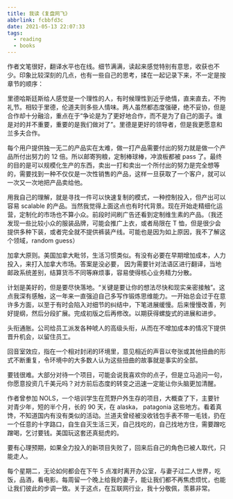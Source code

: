 ```yaml
---
title: 我读《复盘网飞》
abbrlink: fcbbfd3c
date: 2021-05-13 22:07:33
tags:
  - reading
  - books
---
```


作者文笔很好，翻译水平也在线。细节满满，读起来感觉特别有意思，收获也不少。印象比较深刻的几点，也有一些自己的思考，揉在一起记录下来，不一定是按章节的顺序：

里德哈斯廷斯给人感觉是一个理性的人，有时候理性到近乎绝情，直来直去，不拘礼节。相较于里德，伦道夫则多些人情味。两人虽然都态度强硬，绝不妥协，但是合作却十分融洽，重点在于“争论是为了更好地合作，而不是为了自己的面子。谁是对的并不重要，重要的是我们做对了”。里德是更好的领导者，但是我更愿意和兰多夫合作。

每个用户提供独一无二的产品实在太难，做一打产品需要付出的努力就是做一个产品所付出努力的 12 倍。所以邮寄狗粮，定制棒球棒，冲浪板都被 pass 了。最终的目的是可以规模化生产的东西，卖出一打和卖出一个所付出的努力是完全想等的，需要找到一种不仅仅是一次性销售的产品，这样一旦获取了一个客户，就可以一次又一次地把产品卖给他。

用我自己的理解，就是寻找一件可以快速复制的模式，一种控制投入，但产出可以容易 scalable 的产品。当然我觉得上面这点也有时代背景。现在开始走精细化运营，定制化的市场也不算小众。前段时间刷广告还看到定制维生素的产品。（我还发现一些比较小众的服装品牌，可能会推广上衣，或者局限在 T 恤，但是很少会提供多种下装，或者完全就不提供裤装产线。可能也是因为如上原因，我不了解这个领域，random guess）

加拿大原则。美国加拿大毗邻，生活习惯类似。有没有必要在早期增加成本，人力投入，来打入加拿大市场。答案是没必要， 因为需要针对法语区进行翻译，当地邮政系统差别，结算货币不同等麻烦事，容易使得核心业务精力分散。

计划是美好的，但是要尽快落地。“关键是要让你的想法尽快和现实亲密接触”。这点我深有感触，这一年来一直强迫自己多写作锻炼思维能力。一开始总会过于在意许多方面，以至于有时会陷入对细节的纠结中，下笔进展缓慢。后来慢慢改善，列好提纲，然后分段扩展。完成初版之后再修改。以期获得螺旋式的进展和进步。

头衔通胀。公司给员工派发各种唬人的高级头衔，从而在不增加成本的情况下提供晋升机会，以留住员工。

回音室效应，指在一个相对封闭的环境里，意见相近的声音以夸张或其他扭曲的形式不断重复，令环境中的大多数人认为这些扭曲的故事就是事实的全部。

要钱很难。大部分对待一个项目，可能会说我喜欢你的点子，但是立马追问一句，你愿意投资几千美元吗？对方前后态度的转变之迅速一定能让你头脑更加清醒。

作者曾参加 NOLS，一个培训学生在荒野户外生存的项目，大概查了下，主要针对青少年，短的半个月，长的 90 天，在 alaska， patagonia 这些地方。看着真馋，不知道国内有没有类似的活动。兰道夫曾经被没收钱包手表不带一毛钱，扔在一个任意的十字路口，自生自灭生活三天，自己找吃的，自己找地方住，需要蹭吃蹭喝，乞讨要钱。美国玩这套还真挺虎的。

要有心理预期，如果全力投入的新项目失败了，回来后自己的角色已被人取代，只能走人。

每个星期二，无论如何都会在下午 5 点准时离开办公室，与妻子过二人世界，吃饭，品酒，看电影。每周留一个晚上给我的妻子，能让我们都不再焦虑烦忧，也能让我们彼此的步调一致。关于这点，在互联网行业，我十分敬佩，羡慕非常。
